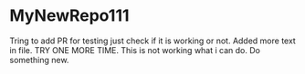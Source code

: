 # MyNewRepo111
Tring to add PR for testing just check if it is working or not.
Added more text in file.
TRY ONE MORE TIME.
This is not working what i can do.
Do something new.
